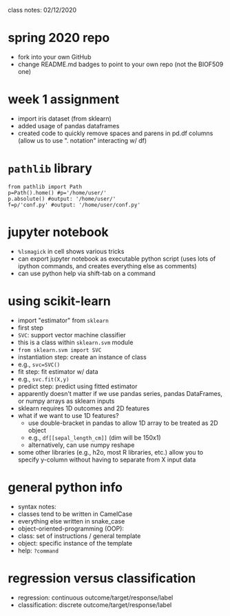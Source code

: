 class notes: 02/12/2020

# spring 2020 repo
- fork into your own GitHub
- change README.md badges to point to your own repo (not the BIOF509 one)

# week 1 assignment
- import iris dataset (from sklearn)
- added usage of pandas dataframes
- created code to quickly remove spaces and parens in pd.df columns (allow us to use ". notation" interacting w/ df)

# `pathlib` library
```
from pathlib import Path
p=Path().home() #p='/home/user/'
p.absolute() #output: '/home/user/'
f=p/'conf.py' #output: '/home/user/conf.py'
```

# jupyter notebook
- `%lsmagick` in cell shows various tricks
- can export jupyter notebook as executable python script (uses lots of ipython commands, and creates everything else as comments)
- can use python help via shift-tab on a command

# using scikit-learn
- import "estimator" from `sklearn`
 - first step
- `SVC`: support vector machine classifier
 - this is a class within `sklearn.svm` module
 - `from sklearn.svm import SVC`
- instantiation step: create an instance of class
 - e.g., `svc=SVC()`
- fit step: fit estimator w/ data
 - e.g., `svc.fit(X,y)`
- predict step: predict using fitted estimator
- apparently doesn't matter if we use pandas series, pandas DataFrames, or numpy arrays as sklearn inputs
- sklearn requires 1D outcomes and 2D features
 - what if we want to use 1D features?
    - use double-bracket in pandas to allow 1D array to be treated as 2D object
    - e.g., `df[[sepal_length_cm]]` (dim will be 150x1)
    - alternatively, can use numpy reshape
- some other libraries (e.g., h2o, most R libraries, etc.) allow you to specify y-column without having to separate from X input data

# general python info
- syntax notes:
 - classes tend to be written in CamelCase
 - everything else written in snake_case
- object-oriented-programming (OOP):
 - class: set of instructions / general template
 - object: specific instance of the template
- help: `?command`

# regression versus classification
- regression: continuous outcome/target/response/label
- classification: discrete outcome/target/response/label
